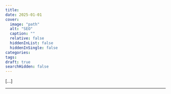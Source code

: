 ```yaml
---
title:
date: 2025-01-01
cover:
  image: "path"
  alt: "SEO"
  caption: ""
  relative: false
  hiddenInList: false
  hiddenInSingle: false
categories:
tags:
draft: true
searchHidden: false
---
```


[...]

<!--more-->

---
